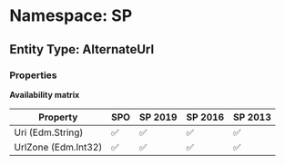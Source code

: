 # Namespace: SP

## Entity Type: AlternateUrl

### Properties

**Availability matrix**

Property | SPO | SP 2019 | SP 2016 | SP 2013
----------|-----|---------|---------|--------
Uri (Edm.String) | ✅ | ✅ | ✅ | ✅
UrlZone (Edm.Int32) | ✅ | ✅ | ✅ | ✅


